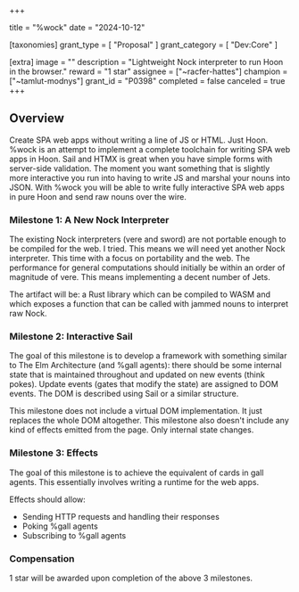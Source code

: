 +++

title = "%wock"
date = "2024-10-12"

[taxonomies]
grant_type = [ "Proposal" ]
grant_category = [ "Dev:Core" ]

[extra]
image = ""
description = "Lightweight Nock interpreter to run Hoon in the browser."
reward = "1 star"
assignee = ["~racfer-hattes"]
champion = ["~tamlut-modnys"]
grant_id = "P0398"
completed = false
canceled = true
+++

## Overview

Create SPA web apps without writing a line of JS or HTML. Just Hoon. %wock is an attempt to implement a complete toolchain for writing SPA web apps in Hoon. Sail and HTMX is great when you have simple forms with server-side validation. The moment you want something that is slightly more interactive you run into having to write JS and marshal your nouns into JSON. With %wock you will be able to write fully interactive SPA web apps in pure Hoon and send raw nouns over the wire.

### Milestone 1: A New Nock Interpreter

The existing Nock interpreters (vere and sword) are not portable enough to be compiled for the web. I tried. This means we will need yet another Nock interpreter. This time with a focus on portability and the web. The performance for general computations should initially be within an order of magnitude of vere. This means implementing a decent number of Jets.

The artifact will be: a Rust library which can be compiled to WASM and which exposes a function that can be called with jammed nouns to interpret raw Nock.

### Milestone 2: Interactive Sail

The goal of this milestone is to develop a framework with something similar to The Elm Architecture (and %gall agents): there should be some internal state that is maintained throughout and updated on new events (think pokes). Update events (gates that modify the state) are assigned to DOM events. The DOM is described using Sail or a similar structure.

This milestone does not include a virtual DOM implementation. It just replaces the whole DOM altogether. This milestone also doesn't include any kind of effects emitted from the page. Only internal state changes.

### Milestone 3: Effects

The goal of this milestone is to achieve the equivalent of cards in gall agents. This essentially involves writing a runtime for the web apps.

Effects should allow:

* Sending HTTP requests and handling their responses
* Poking %gall agents
* Subscribing to %gall agents

### Compensation

1 star will be awarded upon completion of the above 3 milestones.
